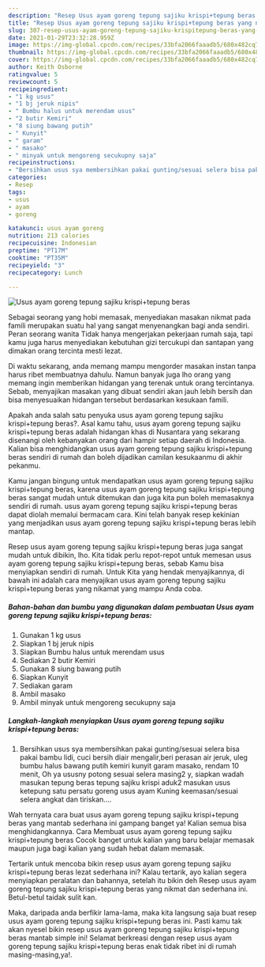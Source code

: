 ```yaml
---
description: "Resep Usus ayam goreng tepung sajiku krispi+tepung beras yang nikmat dan Mudah Dibuat"
title: "Resep Usus ayam goreng tepung sajiku krispi+tepung beras yang nikmat dan Mudah Dibuat"
slug: 307-resep-usus-ayam-goreng-tepung-sajiku-krispitepung-beras-yang-nikmat-dan-mudah-dibuat
date: 2021-01-29T23:32:28.959Z
image: https://img-global.cpcdn.com/recipes/33bfa2066faaadb5/680x482cq70/usus-ayam-goreng-tepung-sajiku-krispitepung-beras-foto-resep-utama.jpg
thumbnail: https://img-global.cpcdn.com/recipes/33bfa2066faaadb5/680x482cq70/usus-ayam-goreng-tepung-sajiku-krispitepung-beras-foto-resep-utama.jpg
cover: https://img-global.cpcdn.com/recipes/33bfa2066faaadb5/680x482cq70/usus-ayam-goreng-tepung-sajiku-krispitepung-beras-foto-resep-utama.jpg
author: Keith Osborne
ratingvalue: 5
reviewcount: 5
recipeingredient:
- "1 kg usus"
- "1 bj jeruk nipis"
- " Bumbu halus untuk merendam usus"
- "2 butir Kemiri"
- "8 siung bawang putih"
- " Kunyit"
- " garam"
- " masako"
- " minyak untuk mengoreng secukupny saja"
recipeinstructions:
- "Bersihkan usus sya membersihkan pakai gunting/sesuai selera bisa pakai bambu lidi, cuci bersih diair mengalir,beri perasan air jeruk, uleg bumbu halus bawang putih kemiri kunyit garam masako, rendam 10 menit, Oh ya ususny potong sesuai selera masing2 y, siapkan wadah masukan tepung beras tepung sajiku krispi aduk2 masukan usus ketepung satu persatu goreng usus ayam Kuning keemasan/sesuai selera angkat dan tiriskan...."
categories:
- Resep
tags:
- usus
- ayam
- goreng

katakunci: usus ayam goreng 
nutrition: 213 calories
recipecuisine: Indonesian
preptime: "PT17M"
cooktime: "PT35M"
recipeyield: "3"
recipecategory: Lunch

---
```



![Usus ayam goreng tepung sajiku krispi+tepung beras](https://img-global.cpcdn.com/recipes/33bfa2066faaadb5/680x482cq70/usus-ayam-goreng-tepung-sajiku-krispitepung-beras-foto-resep-utama.jpg)

Sebagai seorang yang hobi memasak, menyediakan masakan nikmat pada famili merupakan suatu hal yang sangat menyenangkan bagi anda sendiri. Peran seorang  wanita Tidak hanya mengerjakan pekerjaan rumah saja, tapi kamu juga harus menyediakan kebutuhan gizi tercukupi dan santapan yang dimakan orang tercinta mesti lezat.

Di waktu  sekarang, anda memang mampu mengorder masakan instan tanpa harus ribet membuatnya dahulu. Namun banyak juga lho orang yang memang ingin memberikan hidangan yang terenak untuk orang tercintanya. Sebab, menyajikan masakan yang dibuat sendiri akan jauh lebih bersih dan bisa menyesuaikan hidangan tersebut berdasarkan kesukaan famili. 



Apakah anda salah satu penyuka usus ayam goreng tepung sajiku krispi+tepung beras?. Asal kamu tahu, usus ayam goreng tepung sajiku krispi+tepung beras adalah hidangan khas di Nusantara yang sekarang disenangi oleh kebanyakan orang dari hampir setiap daerah di Indonesia. Kalian bisa menghidangkan usus ayam goreng tepung sajiku krispi+tepung beras sendiri di rumah dan boleh dijadikan camilan kesukaanmu di akhir pekanmu.

Kamu jangan bingung untuk mendapatkan usus ayam goreng tepung sajiku krispi+tepung beras, karena usus ayam goreng tepung sajiku krispi+tepung beras sangat mudah untuk ditemukan dan juga kita pun boleh memasaknya sendiri di rumah. usus ayam goreng tepung sajiku krispi+tepung beras dapat diolah memalui bermacam cara. Kini telah banyak resep kekinian yang menjadikan usus ayam goreng tepung sajiku krispi+tepung beras lebih mantap.

Resep usus ayam goreng tepung sajiku krispi+tepung beras juga sangat mudah untuk dibikin, lho. Kita tidak perlu repot-repot untuk memesan usus ayam goreng tepung sajiku krispi+tepung beras, sebab Kamu bisa menyiapkan sendiri di rumah. Untuk Kita yang hendak menyajikannya, di bawah ini adalah cara menyajikan usus ayam goreng tepung sajiku krispi+tepung beras yang nikamat yang mampu Anda coba.

<!--inarticleads1-->

##### Bahan-bahan dan bumbu yang digunakan dalam pembuatan Usus ayam goreng tepung sajiku krispi+tepung beras:

1. Gunakan 1 kg usus
1. Siapkan 1 bj jeruk nipis
1. Siapkan  Bumbu halus untuk merendam usus
1. Sediakan 2 butir Kemiri
1. Gunakan 8 siung bawang putih
1. Siapkan  Kunyit
1. Sediakan  garam
1. Ambil  masako
1. Ambil  minyak untuk mengoreng secukupny saja




<!--inarticleads2-->

##### Langkah-langkah menyiapkan Usus ayam goreng tepung sajiku krispi+tepung beras:

1. Bersihkan usus sya membersihkan pakai gunting/sesuai selera bisa pakai bambu lidi, cuci bersih diair mengalir,beri perasan air jeruk, uleg bumbu halus bawang putih kemiri kunyit garam masako, rendam 10 menit, Oh ya ususny potong sesuai selera masing2 y, siapkan wadah masukan tepung beras tepung sajiku krispi aduk2 masukan usus ketepung satu persatu goreng usus ayam Kuning keemasan/sesuai selera angkat dan tiriskan....




Wah ternyata cara buat usus ayam goreng tepung sajiku krispi+tepung beras yang mantab sederhana ini gampang banget ya! Kalian semua bisa menghidangkannya. Cara Membuat usus ayam goreng tepung sajiku krispi+tepung beras Cocok banget untuk kalian yang baru belajar memasak maupun juga bagi kalian yang sudah hebat dalam memasak.

Tertarik untuk mencoba bikin resep usus ayam goreng tepung sajiku krispi+tepung beras lezat sederhana ini? Kalau tertarik, ayo kalian segera menyiapkan peralatan dan bahannya, setelah itu bikin deh Resep usus ayam goreng tepung sajiku krispi+tepung beras yang nikmat dan sederhana ini. Betul-betul taidak sulit kan. 

Maka, daripada anda berfikir lama-lama, maka kita langsung saja buat resep usus ayam goreng tepung sajiku krispi+tepung beras ini. Pasti kamu tak akan nyesel bikin resep usus ayam goreng tepung sajiku krispi+tepung beras mantab simple ini! Selamat berkreasi dengan resep usus ayam goreng tepung sajiku krispi+tepung beras enak tidak ribet ini di rumah masing-masing,ya!.

